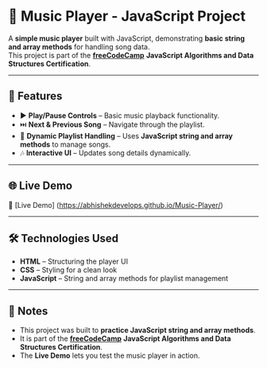 # 🎵 Music Player - JavaScript Project

A **simple music player** built with JavaScript, demonstrating **basic string and array methods** for handling song data.  
This project is part of the **[freeCodeCamp](https://www.freecodecamp.org/)** **JavaScript Algorithms and Data Structures Certification**.

---

## 🚀 Features
- ▶️ **Play/Pause Controls** – Basic music playback functionality.
- ⏭️ **Next & Previous Song** – Navigate through the playlist.
- 📜 **Dynamic Playlist Handling** – Uses **JavaScript string and array methods** to manage songs.
- 🎶 **Interactive UI** – Updates song details dynamically.

---

## 🌐 Live Demo
🔗 [Live Demo]  (https://abhishekdevelops.github.io/Music-Player/)

---

## 🛠️ Technologies Used
- **HTML** – Structuring the player UI  
- **CSS** – Styling for a clean look  
- **JavaScript** – String and array methods for playlist management  

---

## 📝 Notes
- This project was built to **practice JavaScript string and array methods**.
- It is part of the **[freeCodeCamp](https://www.freecodecamp.org/)** **JavaScript Algorithms and Data Structures Certification**.
- The **Live Demo** lets you test the music player in action.
